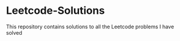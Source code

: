 # Leetcode-Solutions 
This repository contains solutions to all the Leetcode problems I have solved
